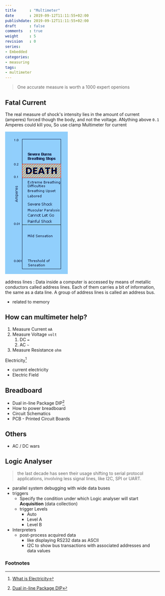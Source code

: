 ```yaml
---
title      : "Multimeter"
date       : 2019-09-12T11:11:55+02:00
publishdate: 2019-09-12T11:11:55+02:00
draft      : false
comments   : true
weight     : 5
revision   : 0
series:
- Embedded
categories:
- measuring
tags:
- multimeter
---
```


> One accurate measure is worth a 1000 expert openions

<!-- more -->

## Fatal Current

The real measure of shock's intensity lies in the amount of current (amperes) forced though the body, and not the voltage.
ANything above `0.1` Amperes could kill you, So use clamp Multimeter for current

![fatal-current](fatal-current.png)

address lines
: Data inside a computer is accessed by means of metallic conductors called address lines. Each of them carries a bit of information, the same as a data line. A group of address lines is called an address bus.
* related to memory

## How can multimeter help?

1. Measure Current `mA`
2. Measure Voltage `volt`
   1. DC `=`
   2. AC `~`
3. Measure Resistance `ohm`


Electricity[^1]

* current electricity
* Electric Field

## Breadboard

* Dual in-line Package DIP[^2]
* How to power breadboard
* Circuit Schematics
* PCB - Printed Circuit Boards

## Others

* AC / DC wars

## Logic Analyser

> the last decade has seen their usage shifting to serial protocol applications, involving less signal lines, like I2C, SPI or UART.

* parallel system debugging with wide data buses
* triggers
  * Specify the condition under which Logic analyser will start **Acquisition** (data collection)
  * trigger Levels
    * Auto
    * Level A
    * Level B
* Interpreters
  * post-process acquired data
    * like displaying RS232 data as ASCII
    * I2C to show bus transactions with associated addresses and data values

### Footnotes

[^1]: [What is Electricity](https://learn.sparkfun.com/tutorials/what-is-electricity)
[^2]: [Dual in-line Package DIP](https://en.wikipedia.org/wiki/Dual_in-line_package)
